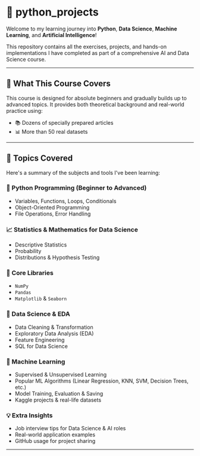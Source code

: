 # 🤖 python_projects

Welcome to my learning journey into **Python**, **Data Science**, **Machine Learning**, and **Artificial Intelligence**!

This repository contains all the exercises, projects, and hands-on implementations I have completed as part of a comprehensive AI and Data Science course.

---

## 🧠 What This Course Covers

This course is designed for absolute beginners and gradually builds up to advanced topics. It provides both theoretical background and real-world practice using:
- 📚 Dozens of specially prepared articles
- 📊 More than 50 real datasets

---

## 🚀 Topics Covered

Here's a summary of the subjects and tools I've been learning:

### 🐍 Python Programming (Beginner to Advanced)
- Variables, Functions, Loops, Conditionals
- Object-Oriented Programming
- File Operations, Error Handling

### 📈 Statistics & Mathematics for Data Science
- Descriptive Statistics
- Probability
- Distributions & Hypothesis Testing

### 🧮 Core Libraries
- `NumPy`
- `Pandas`
- `Matplotlib` & `Seaborn`

### 🧪 Data Science & EDA
- Data Cleaning & Transformation
- Exploratory Data Analysis (EDA)
- Feature Engineering
- SQL for Data Science

### 🤖 Machine Learning
- Supervised & Unsupervised Learning
- Popular ML Algorithms (Linear Regression, KNN, SVM, Decision Trees, etc.)
- Model Training, Evaluation & Saving
- Kaggle projects & real-life datasets

### 💡 Extra Insights
- Job interview tips for Data Science & AI roles
- Real-world application examples
- GitHub usage for project sharing

---
